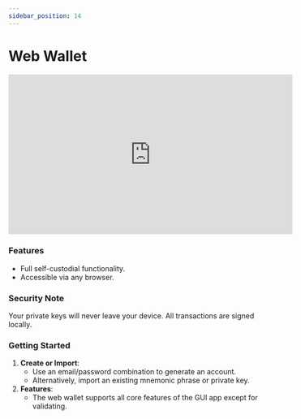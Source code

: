 ```yaml
---
sidebar_position: 14
---
```


# Web Wallet

<iframe width="560" height="315" src="https://www.youtube.com/embed/O0U5VPH3kh4" title="YouTube video player" frameborder="0" allow="accelerometer; autoplay; clipboard-write; encrypted-media; gyroscope; picture-in-picture; web-share; fullscreen" allowfullscreen></iframe>


### Features
- Full self-custodial functionality.
- Accessible via any browser.


### Security Note
Your private keys will never leave your device. All transactions are signed locally.

### Getting Started
1. **Create or Import**:
   - Use an email/password combination to generate an account.
   - Alternatively, import an existing mnemonic phrase or private key.
2. **Features**:
   - The web wallet supports all core features of the GUI app except for validating.